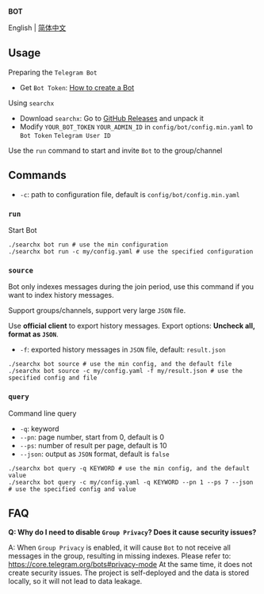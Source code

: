 **BOT**

English | [简体中文](README.zh.md)

## Usage

Preparing the `Telegram Bot`

- Get `Bot Token`: [How to create a Bot](https://core.telegram.org/bots#6-botfather)

Using `searchx`

- Download `searchx`: Go to [GitHub Releases](https://github.com/iyear/searchx/releases) and unpack it
- Modify `YOUR_BOT_TOKEN` `YOUR_ADMIN_ID` in `config/bot/config.min.yaml` to `Bot Token` `Telegram User ID`

Use the `run` command to start and invite `Bot` to the group/channel

## Commands

- `-c`: path to configuration file, default is `config/bot/config.min.yaml`

### `run`

Start Bot

```shell
./searchx bot run # use the min configuration
./searchx bot run -c my/config.yaml # use the specified configuration
```

### `source`
Bot only indexes messages during the join period, use this command if you want to index history messages.

Support groups/channels, support very large `JSON` file.

Use **official client** to export history messages. Export options: **Uncheck all, format as `JSON`**.

- `-f`: exported history messages in `JSON` file, default: `result.json`

```shell
./searchx bot source # use the min config, and the default file
./searchx bot source -c my/config.yaml -f my/result.json # use the specified config and file
```

### `query`

Command line query

- `-q`: keyword
- `--pn`: page number, start from 0, default is 0
- `--ps`: number of result per page, default is 10
- `--json`: output as `JSON` format, default is `false`

```shell
./searchx bot query -q KEYWORD # use the min config, and the default value
./searchx bot query -c my/config.yaml -q KEYWORD --pn 1 --ps 7 --json # use the specified config and value
```

## FAQ

**Q: Why do I need to disable `Group Privacy`? Does it cause security issues?**

A: When `Group Privacy` is enabled, it will cause `Bot` to not receive all messages in the group, resulting in missing
indexes. Please refer to: https://core.telegram.org/bots#privacy-mode
At the same time, it does not create security issues. The project is self-deployed and the data is stored locally, so it
will not lead to data leakage.

